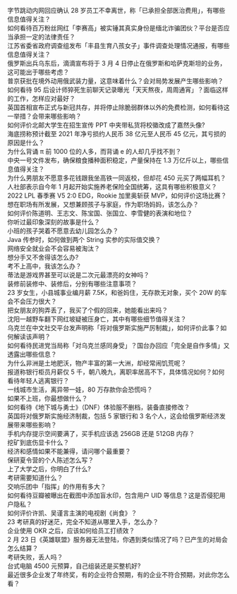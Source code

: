 字节跳动内网回应确认 28 岁员工不幸离世，称「已承担全部医治费用」，有哪些信息值得关注？  
如何看待百万粉丝网红「李赛高」被实锤其真实身份是缅北诈骗团伙？平台是否应当承担一定的法律责任？  
江苏省委省政府调查组发布「丰县生育八孩女子」事件调查处理情况通报，有哪些信息值得关注？  
俄罗斯出兵乌东后，滴滴宣布将于 3 月 4 日停止在俄罗斯和哈萨克斯坦的业务，这可能出于哪些考虑？  
普京获批在境外动用俄武装力量，这意味着什么？会对局势发展产生哪些影响？  
如何看待 95 后设计师猝死生前聊天记录曝光「天天熬夜，周周通宵」？面临这样的工作，怎样应对最好？  
英国首相宣布正式与新冠共存，并将停止除脆弱群体以外的免费检测，如何看待这一举措？会带来哪些影响？  
如何评价北邮大学生在招生宣传 PPT 中夹带私货将校徽改成了嘉然头像?  
海底捞称预计截至 2021 年净亏损约人民币 38 亿元至人民币 45 亿元，其亏损的原因是什么？  
为什么背诵 π 前 1000 位的人多，而背诵 e 的人却几乎找不到？  
中央一号文件发布，确保粮食播种面积稳定，产量保持在 1.3 万亿斤以上，哪些信息值得关注？  
为什么男朋友不愿意多花钱跟我坐高铁一同返校，但却花 450 元买了两幅耳机？  
人社部表示自今年 1 月起开始实施养老保险全国统筹，这具有哪些积极意义？  
2022 LPL 春季赛 V5 2:0 EDG，Rookie 加里奥斩获 MVP，如何评价这场比赛？  
想在职场有所发展，又想兼顾孩子与家庭，作为职场妈妈，该怎么办？  
如何评价陈道明、王志文、陈宝国、张国立、李雪健的表演和地位？  
你听过最印象深刻的故事是什么？  
小班的孩子哭着不愿意去幼儿园怎么办？  
Java 传参时，如何做到两个 String 实参的实际值交换？  
网络安全就业会不会容易被淘汰？  
想分手又不舍得该怎么办?  
考不上高中，我该怎么办？  
蒂法是游戏界甚至可以说是二次元最漂亮的女神吗？  
装修前装修中、装修后，分别有哪些注意事项？  
23 岁女生，小县城事业编月薪 7.5K，和爸妈住，无存款无对象，买个 20W 的车会不会压力很大？  
把女朋友的狗弄丢了，我买了个假的回来，她能看出来吗？  
沈阳一越野车翻下网红坡疑被压身亡，其中有哪些细节值得关注？  
乌克兰在中文社交平台发声明称「将对俄罗斯实施严厉制裁」，如何评价此事？如何解读该声明？  
如何看待民进党当局称「对乌克兰感同身受」？国台办回应「完全是自作多情」又透露出哪些信息？  
为什么非洲是土地肥沃，物产丰富的第一大洲，却经常闹饥荒呢？  
报道称银行柜员月薪仅 5 千，朝八晚九，离职率居高不下，具体情况如何？如何看待年轻人逃离银行？  
一线城市生活，离异带一娃，80 万存款你会恐慌吗？  
如果不上班，你最想做什么？  
如何看待《地下城与勇士》（DNF）体验服不删档，装备直接修改？  
英国将对俄罗斯实施经济制裁，包括 5 家银行和 3 名个人，这会给俄罗斯经济发展带来哪些影响？  
手机内存提示空间要满了，买手机应该选 256GB 还是 512GB 内存？  
挖矿到底伤显卡什么？  
经济和感情如果不能兼得，请问哪个最重要？  
保研夏令营的个人陈述怎么写？  
上了大学之后，你明白了什么?  
考研需要知道什么？  
交响乐团中「指挥」的作用有多大？  
如何看待豆瓣被曝出在截图中添加盲水印，包含用户 UID 等信息？这是否侵犯用户隐私？  
如何评价许凯、吴谨言主演的电视剧《尚食》？  
23 考研真的好迷茫，完全不知道从哪里入手，怎么办？  
企业使用 OKR 之后，应该如何给员工打绩效？  
2 月 23 日《英雄联盟》服务器无法登陆，你遇到类似情况了吗？已产生的对局会怎么结算？  
考研失败，丢人吗？  
台式电脑 4500 元预算，自己组装还是买整机好?  
最近很多企业发了年终奖，有的企业符合预期，有的企业不符合预期，对此你怎么看？  
